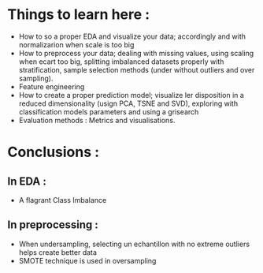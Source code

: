 # Things to learn here : 
- How to so a proper EDA and visualize your data; accordingly and with normalizarion when scale is too big
- How to preprocess your data;  dealing with missing values, using scaling when ecart too big, splitting imbalanced datasets properly with stratification, sample selection methods (under without outliers and over sampling).
- Feature engineering 
- How to create a proper prediction model; visualize ler disposition in a reduced dimensionality (usign PCA, TSNE and SVD), exploring with classification models parameters and using a grisearch
- Evaluation methods : Metrics and visualisations. 


# Conclusions : 
## In EDA : 
- A flagrant Class Imbalance
## In preprocessing :
- When undersampling, selecting un echantillon with no extreme outliers helps create better data 
- SMOTE technique is used in oversampling